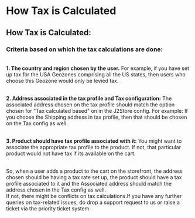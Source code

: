 # How Tax is Calculated

## How Tax is Calculated:

### **Criteria based on which the tax calculations are done:**

\
**1. The country and region chosen by the user.** For example, if you have set up tax for the USA Geozones comprising all the US states, then users who choose this Geozone would only be levied tax.

\
**2. Address associated in the tax profile and Tax configuration:** The associated address chosen on the tax profile should match the option chosen for "Tax calculated based" on in the J2Store config.                       For example: If you choose the Shipping address in tax profile, then that should be chosen on the Tax config as well.

\
**3. Product should have tax profile associated with it:** You might want to associate the appropriate tax profile to the product. If not, that particular product would not have tax if its available on the cart.

\
So, when a user adds a product to the cart on the storefront, the address chosen should be having a tax rate set up, the product should have a tax profile associated to it and the Associated address should match the address chosen in the Tax config as well.\
If not, there might be conflicts on tax calculations.If you have any further queries on tax-related issues, do drop a support request to us or raise a ticket via the priority ticket system.
